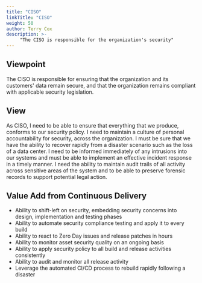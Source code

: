 ```yaml
---
title: "CISO"
linkTitle: "CISO"
weight: 50
author: Terry Cox
description: >-
     "The CISO is responsible for the organization's security"
---
```

## Viewpoint
The CISO is responsible for ensuring that the organization and its customers' data remain secure, and that the organization remains compliant with applicable security legislation.

## View
As CISO, I need to be able to ensure that everything that we produce, conforms to our security policy. I need to maintain a culture of personal accountability for security, across the organization. I must be sure that we have the ability to recover rapidly from a disaster scenario such as the loss of a data center. I need to be informed immediately of any intrusions into our systems and must be able to implement an effective incident response in a timely manner. I need the ability to maintain audit trails of all activity across sensitive areas of the system and to be able to preserve forensic records to support potential legal action.

## Value Add from Continuous Delivery

- Ability to shift-left on security, embedding security concerns into design, implementation and testing phases
- Ability to automate security compliance testing and apply it to every build
- Ability to react to Zero Day issues and release patches in hours
- Ability to monitor asset security quality on an ongoing basis
- Ability to apply security policy to all build and release activities consistently
- Ability to audit and monitor all release activity
- Leverage the automated CI/CD process to rebuild rapidly following a disaster
